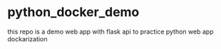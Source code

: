 # python_docker_demo
this repo is a demo web app with flask api to practice python web app dockarization
